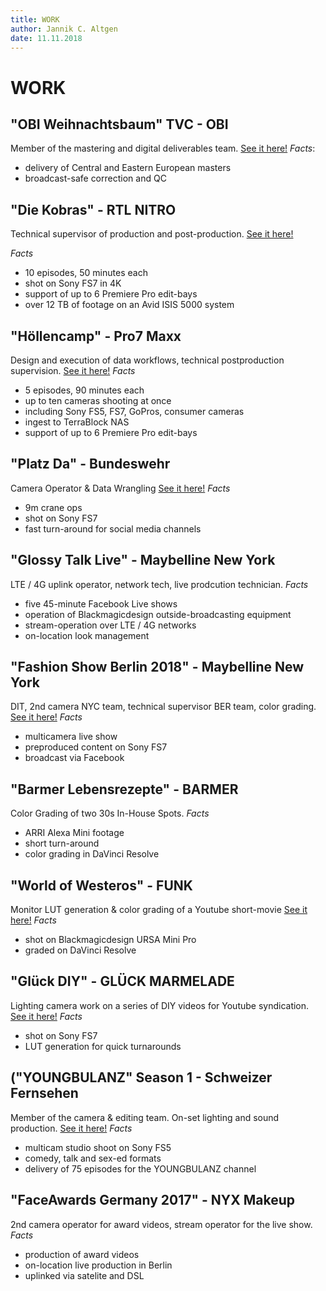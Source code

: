 ```yaml
---
title: WORK
author: Jannik C. Altgen
date: 11.11.2018
---
```


# WORK

## "OBI Weihnachtsbaum" TVC - OBI

Member of the mastering and digital deliverables team.
[See it here!](https://www.youtube.com/watch?v=5WAuR1zLXKk)
*Facts*:
- delivery of Central and Eastern European masters
- broadcast-safe correction and QC

## "Die Kobras" - RTL NITRO

Technical supervisor of production and post-production.
[See it here!](https://www.nitro-tv.de/cms/eigenformate/kobras-die-mofa-gang/folgen.html)

*Facts*
- 10 episodes, 50 minutes each
- shot on Sony FS7 in 4K
- support of up to 6 Premiere Pro edit-bays
- over 12 TB of footage on an Avid ISIS 5000 system

## "Höllencamp" - Pro7 Maxx

Design and execution of data workflows, technical postproduction supervision.
[See it here!](https://www.prosiebenmaxx.de/tv/hoellencamp)
*Facts*
- 5 episodes, 90 minutes each
- up to ten cameras shooting at once
- including Sony FS5, FS7, GoPros, consumer cameras
- ingest to TerraBlock NAS
- support of up to 6 Premiere Pro edit-bays

## "Platz Da" - Bundeswehr

Camera Operator & Data Wrangling
[See it here!](https://www.youtube.com/watch?v=jvdliXfb494)
*Facts*
- 9m crane ops
- shot on Sony FS7
- fast turn-around for social media channels

## "Glossy Talk Live" - Maybelline New York

LTE / 4G uplink operator, network tech, live prodcution technician.
*Facts*
- five 45-minute Facebook Live shows
- operation of Blackmagicdesign outside-broadcasting equipment
- stream-operation over LTE / 4G networks
- on-location look management

## "Fashion Show Berlin 2018" - Maybelline New York

DIT, 2nd camera NYC team, technical supervisor BER team, color grading.
[See it here!](https://www.youtube.com/watch?v=AvYRzMNwSrM)
*Facts*
- multicamera live show
- preproduced content on Sony FS7
- broadcast via Facebook

## "Barmer Lebensrezepte" - BARMER

Color Grading of two 30s In-House Spots.
*Facts*
- ARRI Alexa Mini footage
- short turn-around
- color grading in DaVinci Resolve

## "World of Westeros" - FUNK

Monitor LUT generation & color grading of a Youtube short-movie
[See it here!](https://www.youtube.com/watch?v=7-Ep3IEN-HM)
*Facts*
- shot on Blackmagicdesign URSA Mini Pro
- graded on DaVinci Resolve

## "Glück DIY" - GLÜCK MARMELADE

Lighting camera work on a series of DIY videos for Youtube syndication.
[See it here!](https://www.youtube.com/watch?v=OgdgTq9CLFI)
*Facts*
- shot on Sony FS7
- LUT generation for quick turnarounds

## ("YOUNGBULANZ" Season 1 - Schweizer Fernsehen

Member of the camera & editing team. On-set lighting and sound production.
[See it here!](https://www.youtube.com/watch?v=sax7HOhLgvs) 
*Facts*
- multicam studio shoot on Sony FS5
- comedy, talk and sex-ed formats
- delivery of 75 episodes for the YOUNGBULANZ channel

## "FaceAwards Germany 2017" - NYX Makeup

2nd camera operator for award videos, stream operator for the live show.
*Facts*
- production of award videos
- on-location live production in Berlin
- uplinked via satelite and DSL
